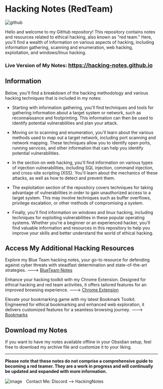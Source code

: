 # Hacking Notes (RedTeam)

![github](https://github.com/Hacking-Notes/RedTeam/assets/118412415/d71082fb-15f8-4950-b0ec-2e73c65a71fd)

Hello and welcome to my GitHub repository! This repository contains notes and resources related to ethical hacking, also known as "red team." Here, you'll find a wealth of information on various aspects of hacking, including information gathering, scanning and enumeration, web hacking, exploitation, and windows/linux hacking.

<h3>Live Version of My Notes: <a href="https://hacking-notes.github.io" style="font-size: 18px;">https://hacking-notes.github.io</a></h3>

## Information

Below, you'll find a breakdown of the hacking methodology and various hacking techniques that is included in my notes:

- Starting with information gathering, you'll find techniques and tools for gathering information about a target system or network, such as reconnaissance and footprinting. This information can then be used to identify potential vulnerabilities and plan your attack.

- Moving on to scanning and enumeration, you'll learn about the various methods used to map out a target network, including port scanning and network mapping. These techniques allow you to identify open ports, running services, and other information that can help you identify potential vulnerabilities.

- In the section on web hacking, you'll find information on various types of injection vulnerabilities, including SQL injection, command injection, and cross-site scripting (XSS). You'll learn about the mechanics of these attacks, as well as how to detect and prevent them.

- The exploitation section of the repository covers techniques for taking advantage of vulnerabilities in order to gain unauthorized access to a target system. This may involve techniques such as buffer overflows, privilege escalation, or other methods of compromising a system.

- Finally, you'll find information on windows and linux hacking, including techniques for exploiting vulnerabilities in these popular operating systems. Whether you're a beginner or an experienced hacker, you'll find valuable information and resources in this repository to help you improve your skills and better understand the world of ethical hacking.

## Access My Additional Hacking Resources

Explore my Blue Team hacking notes, your go-to resource for defending against cyber threats with steadfast determination and state-of-the-art strategies. ---> <a href="https://github.com/Hacking-Notes/Blueteam">BlueTeam Notes</a>

Enhance your hacking toolkit with my Chrome Extension. Designed for ethical hacking and red team activities, it offers tailored features for an improved browsing experience. ---> <a href="https://github.com/Hacking-Notes/Extensions">Chrome Extension</a>

Elevate your bookmarking game with my latest Bookmark Toolkit. Engineered for ethical bookmarking and enhanced web exploration, it delivers customized features for a seamless browsing journey. ---> <a href="https://github.com/Hacking-Notes/Bookmarks">Bookmarks</a>

## Download my Notes

If you want to have my notes available offline in your Obsidian setup, feel free to download my archive file and customize it to your liking.

---

**Please note that these notes do not comprise a comprehensive guide to becoming a red teamer. They are a work in progress and will continually be updated and expanded with more information.**

  ![image](https://external-content.duckduckgo.com/iu/?u=https%3A%2F%2Fwww.net-model.com%2Fimg%2Flogo-discord.png&f=1&nofb=1&ipt=0b347aa70a05f91f4015e7e1049581eba2f397f35b8f27ebb18ae2190210f8ea&ipo=images)ㅤContact Me: Discord --> HackingNotes

